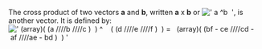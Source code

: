 The cross product of two vectors **a** and **b**, written **a** x **b**
or ![' a \^b  '](../../../dictionary/equation_images/10165.2..png), is
another vector. It is defined by:
![' (array)(
(a ////b ////c )  ) \^    ( (d ////e ////f )  ) =   (array)(
(bf - ce ////cd - af ////ae - bd )  ) '](../../../dictionary/equation_images/10165.1..png)
